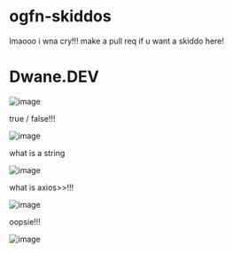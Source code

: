 # ogfn-skiddos
lmaooo i wna cry!!!
make a pull req if u want a skiddo here!

# Dwane.DEV
![image](https://github.com/user-attachments/assets/cbc0ffdd-e7cb-4ede-b19a-cca06a178158)


true / false!!!

![image](https://github.com/user-attachments/assets/a4635fa1-a786-4de2-a62a-d8110efc9d28)

what is a string

![image](https://github.com/user-attachments/assets/090848fb-d587-4dea-a59d-cc80080b4638)

what is axios>>!!!

![image](https://github.com/user-attachments/assets/866cf283-3e6f-457f-b658-0c4a163fba0c)

oopsie!!!

![image](https://github.com/user-attachments/assets/7e55cf73-58c4-4c59-b4e0-2282d702d133)
